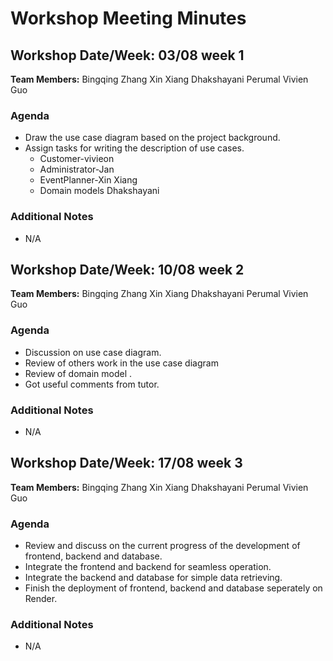 
# Workshop Meeting Minutes

## Workshop Date/Week: 03/08 week 1

**Team Members:** 
  Bingqing Zhang
  Xin Xiang
  Dhakshayani Perumal
  Vivien Guo
### Agenda
- Draw the use case diagram based on the project background.
- Assign tasks for writing the description of use cases.
  * Customer-vivieon
  * Administrator-Jan
  * EventPlanner-Xin Xiang
  * Domain models Dhakshayani

### Additional Notes
- N/A

## Workshop Date/Week: 10/08 week 2

**Team Members:** 
  Bingqing Zhang
  Xin Xiang
  Dhakshayani Perumal
  Vivien Guo
### Agenda
- Discussion on use case diagram.
- Review of others work in the use case diagram
- Review of domain model .
- Got useful comments from tutor.

### Additional Notes
- N/A

## Workshop Date/Week: 17/08 week 3

**Team Members:** 
  Bingqing Zhang
  Xin Xiang
  Dhakshayani Perumal
  Vivien Guo
### Agenda
- Review and discuss on the current progress of the development of frontend, backend and database.
- Integrate the frontend and backend for seamless operation.
- Integrate the backend and database for simple data retrieving.
- Finish the deployment of frontend, backend and database seperately on Render.

### Additional Notes
- N/A
